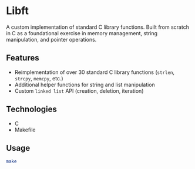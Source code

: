 # Libft

A custom implementation of standard C library functions. Built from scratch in C as a foundational exercise in memory management, string manipulation, and pointer operations.

## Features
- Reimplementation of over 30 standard C library functions (`strlen`, `strcpy`, `memcpy`, etc.)
- Additional helper functions for string and list manipulation
- Custom `linked list` API (creation, deletion, iteration)

## Technologies
- C
- Makefile

## Usage
```bash
make
